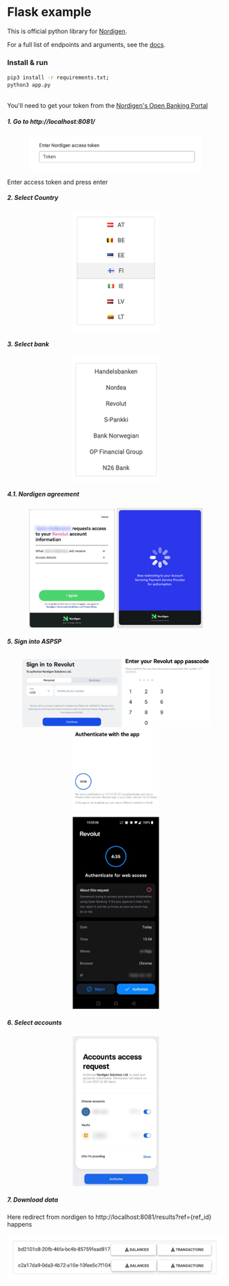 # Flask example

This is official python library for [Nordigen](https://nordigen.com/).

For a full list of endpoints and arguments, see the [docs](https://nordigen.com/en/account_information_documenation/api-documention/overview/
).

### Install & run

```bash
pip3 install -r requirements.txt;
python3 app.py
```

\
You'll need to get your token from the [Nordigen's Open Banking Portal](https://ob.nordigen.com/login/)


##### 1. Go to http://localhost:8081/
<!-- ![acc token](/docs/resources/_media/f_1_token.png?raw=true "Title") -->
<p align="center">
    <img align="center" src="/docs/resources/_media/f_1_token.png" width="400" />
</p>
Enter access token and press enter



##### 2. Select Country
<!-- ![acc token](/docs/resources/_media/f_2_select_country.png?raw=true "Title") -->
<p align="center">
    <img align="center" src="/docs/resources/_media/f_2_select_country.png" width="200" />
</p>

##### 3. Select bank
<!-- ![acc token](/docs/resources/_media/f_3_select_aspsp.png?raw=true "Title") -->
<p align="center">
    <img align="center" src="/docs/resources/_media/f_3_select_aspsp.png" width="200" />
</p>

##### 4.1. Nordigen agreement
<p align="center">
  <img src="/docs/resources/_media/f_4_ng_agreement.jpg" width="200" />
  <img src="/docs/resources/_media/f_4.1_ng_redirect.png" width="200" /> 
</p>

##### 5. Sign into ASPSP
<p align="center">
  <img src="/docs/resources/_media/f_5_aspsps_signin.png" width="230" />
  <img src="/docs/resources/_media/f_5.1_aspsps_signin.jpg" width="200" /> 
  <img src="/docs/resources/_media/f_5.2_aspsps_signin.jpg" width="200" /> 
</p>

<p align="center">
  <img src="/docs/resources/_media/f_5.3_aspsp_auth.jpg" width="200" /> 
</p>

##### 6. Select accounts
<p align="center">
  <img src="/docs/resources/_media/f_6_aspsp_accs.jpg" width="200" />
</p>

##### 7. Download data
Here redirect from nordigen to http://localhost:8081/results?ref={ref_id} happens
<p align="center">
  <img src="/docs/resources/_media/f_7_accc_data.png" width="500" />
</p>
